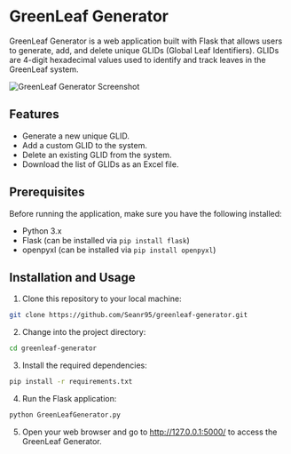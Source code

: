 # GreenLeaf Generator

GreenLeaf Generator is a web application built with Flask that allows users to generate, add, and delete unique GLIDs (Global Leaf Identifiers). GLIDs are 4-digit hexadecimal values used to identify and track leaves in the GreenLeaf system.

![GreenLeaf Generator Screenshot](screenshot.png)

## Features

- Generate a new unique GLID.
- Add a custom GLID to the system.
- Delete an existing GLID from the system.
- Download the list of GLIDs as an Excel file.

## Prerequisites

Before running the application, make sure you have the following installed:

- Python 3.x
- Flask (can be installed via `pip install flask`)
- openpyxl (can be installed via `pip install openpyxl`)

## Installation and Usage

1. Clone this repository to your local machine:

```bash
git clone https://github.com/Seanr95/greenleaf-generator.git
```

2. Change into the project directory:
```bash
cd greenleaf-generator
```

3. Install the required dependencies:
```bash
pip install -r requirements.txt
```

4. Run the Flask application:
```bash
python GreenLeafGenerator.py
```

5. Open your web browser and go to http://127.0.0.1:5000/ to access the GreenLeaf Generator.
